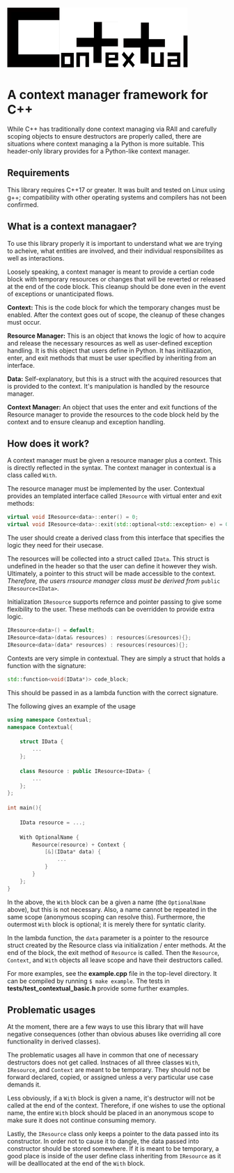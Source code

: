 ![](other/logo.png)

# A context manager framework for C++

While C++ has traditionally done context managing via RAII and carefully scoping objects to ensure destructors are properly called, there are situations where context managing a la Python is more suitable. This header-only library provides for a Python-like context manager.

## Requirements

This library requires C++17 or greater. It was built and tested on Linux using g++; compatibility with other operating systems and compilers has not been confirmed.

## What is a context managaer?

To use this library properly it is important to understand what we are trying to acheive, what entities are involved, and their individual responsibilites as well as interactions.

Loosely speaking, a context manager is meant to provide a certian code block with temporary resources or changes that will be reverted or released at the end of the code block. This cleanup should be done even in the event of exceptions or unanticipated flows.

**Context:** This is the code block for which the temporary changes must be enabled. After the context goes out of scope, the cleanup of these changes must occur.

**Resource Manager:** This is an object that knows the logic of how to acquire and release the necessary resources as well as user-defined exception handling. It is this object that users define in Python. It has initiliazation, enter, and exit methods that must be user specified by inheriting from an interface.

**Data:** Self-explanatory, but this is a struct with the acquired resources that is provided to the context. It's manipulation is handled by the resource manager.

**Context Manager:** An object that uses the enter and exit functions of the Resource manager to provide the resources to the code block held by the context and to ensure cleanup and exception handling.

## How does it work?

A context manager must be given a resource manager plus a context. This is directly reflected in the syntax. The context manager in contextual is a class called `With`.

The resource manager must be implemented by the user. Contextual provides an templated interface called `IResource` with virtual enter and exit methods:

```c++
virtual void IResource<data>::enter() = 0;
virtual void IResource<data>::exit(std::optional<std::exception> e) = 0;
```
The user should create a derived class from this interface that specifies the logic they need for their usecase. 

The resources will be collected into a struct called `IData`. This struct is undefined in the header so that the user can define it however they wish. Ultimately, a pointer to this struct will be made accessible to the context. *Therefore, the users rrsource manager class must be derived from* `public IResource<IData>`.

Initialization `IResource` supports refernce and pointer passing to give some flexibility to the user. These methods can be overridden to provide extra logic.
```c++
IResource<data>() = default;
IResource<data>(data& resources) : resources(&resources){};
IResource<data>(data* resources) : resources(resources){};
```

Contexts are very simple in contextual. They are simply a struct that holds a function with the signature: 
```c++ 
std::function<void(IData*)> code_block;
```
This should be passed in as a lambda function with the correct signature.

The following gives an example of the usage
```c++
using namespace Contextual;
namespace Contextual{

    struct IData {
        ...
    };

    class Resource : public IResource<IData> {
        ...
    };
};

int main(){
    
    IData resource = ...;

    With OptionalName {
        Resource(resource) + Context {
            [&](IData* data) {
                ...
            }
        }
    };
}
```

In the above, the `With` block can be a given a name (the `OptionalName` above), but this is not necessary. Also, a name cannot be repeated in the same scope (anonymous scoping can resolve this). Furthermore, the outermost `With` block is optional; it is merely there for syntatic clarity.

In the lambda function, the `data` parameter is a pointer to the resource struct created by the Resource class via initialization / enter methods. At the end of the block, the exit method of `Resource` is called. Then the `Resource`, `Context`, and `With` objects all leave scope and have their destructors called.

For more examples, see the **example.cpp** file in the top-level directory. It can be compiled by running `$ make example`. The tests in  **tests/test\_contextual\_basic.h** provide some further examples.

## Problematic usages

At the moment, there are a few ways to use this library that will have negative consequences (other than obvious abuses like overriding all core functionality in derived classes).

The problematic usages all have in common that one of necessary destructors does not get called. Instnaces of all three classes `With`, `IResource`, and `Context` are meant to be temporary. They should not be forward declared, copied, or assigned unless a very particular use case demands it. 

Less obviously, if a `With` block is given a name, it's destructor will not be called at the end of the context. Therefore, if one wishes to use the optional name, the entire `With` block should be placed in an anonymous scope to make sure it does not continue consuming memory. 

Lastly, the `IResource` class only keeps a pointer to the data passed into its constructor. In order not to cause it to dangle, the data passed into constructor should be stored somewhere. If it is meant to be temporary, a good place is inside of the user define class inheriting from `IResource` as it will be dealllocated at the end of the `With` block.